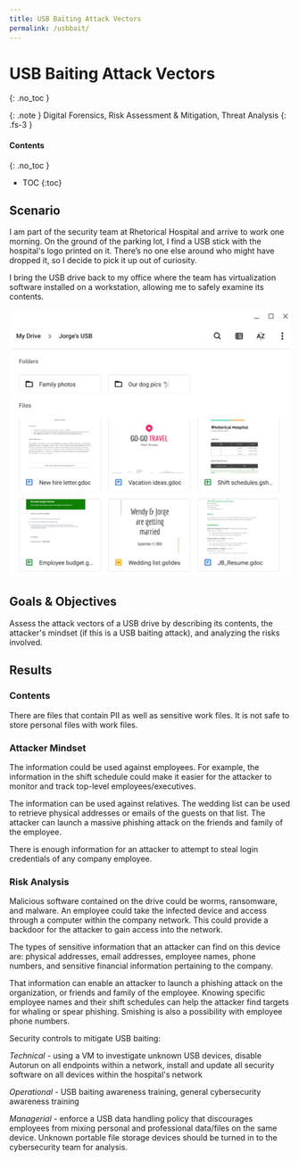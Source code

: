 ```yaml
---
title: USB Baiting Attack Vectors
permalink: /usbbait/
---
```

# USB Baiting Attack Vectors
{: .no_toc }

{: .note }
Digital Forensics, Risk Assessment & Mitigation, Threat Analysis
{: .fs-3 }

#### Contents
{: .no_toc }
- TOC
{:toc}

## Scenario
I am part of the security team at Rhetorical Hospital and arrive to work one morning. On the ground of the parking lot, I find a USB stick with the hospital's logo printed on it. There’s no one else around who might have dropped it, so I decide to pick it up out of curiosity.

I bring the USB drive back to my office where the team has virtualization software installed on a workstation, allowing me to safely examine its contents.

![](/assets/images/usbcontents_crop.png)

## Goals & Objectives
Assess the attack vectors of a USB drive by describing its contents, the attacker's mindset (if this is a USB baiting attack), and analyzing the risks involved.

## Results

### Contents

There are files that contain PII as well as sensitive work files. It is not safe to store personal files with work files.

### Attacker Mindset

The information could be used against employees. For example, the information in the shift schedule could make it easier for the attacker to monitor and track top-level employees/executives.

The information can be used against relatives. The wedding list can be used to retrieve physical addresses or emails of the guests on that list. The attacker can launch a massive phishing attack on the friends and family of the employee.

There is enough information for an attacker to attempt to steal login credentials of any company employee.

### Risk Analysis

Malicious software contained on the drive could be worms, ransomware, and malware. An employee could take the infected device and access through a computer within the company network. This could provide a backdoor for the attacker to gain access into the network.

The types of sensitive information that an attacker can find on this device are: physical addresses, email addresses, employee names, phone numbers, and sensitive financial information pertaining to the company.

That information can enable an attacker to launch a phishing attack on the organization, or friends and family of the employee. Knowing specific employee names and their shift schedules can help the attacker find targets for whaling or spear phishing. Smishing is also a possibility with employee phone numbers.

Security controls to mitigate USB baiting:

*Technical* - using a VM to investigate unknown USB devices, disable Autorun on all endpoints within a network, install and update all security software on all devices within the hospital's network

*Operational* - USB baiting awareness training, general cybersecurity awareness training

*Managerial* - enforce a USB data handling policy that discourages employees from mixing personal and  professional data/files on the same device. Unknown portable file storage devices should be turned in to the cybersecurity team for analysis.

